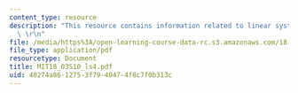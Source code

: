 ```yaml
---
content_type: resource
description: "This resource contains information related to linear systems of ODE's.\
  \ \r\n"
file: /media/https%3A/open-learning-course-data-rc.s3.amazonaws.com/18-03-differential-equations-spring-2010/40274a8612753f7940474f8c7f0b313c_MIT18_03S10_ls4.pdf
file_type: application/pdf
resourcetype: Document
title: MIT18_03S10_ls4.pdf
uid: 40274a86-1275-3f79-4047-4f8c7f0b313c
---
```

